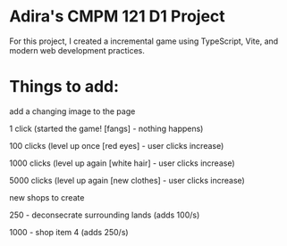 # Adira's CMPM 121 D1 Project

For this project, I created a incremental game using TypeScript, Vite, and modern web development practices.

# Things to add:
add a changing image to the page

1 click (started the game! [fangs] - nothing happens)

100 clicks (level up once [red eyes] - user clicks increase)

1000 clicks (level up again [white hair] - user clicks increase)

5000 clicks (level up again [new clothes] - user clicks increase)

new shops to create

250 - deconsecrate surrounding lands (adds 100/s)

1000 -  shop item 4 (adds 250/s)
